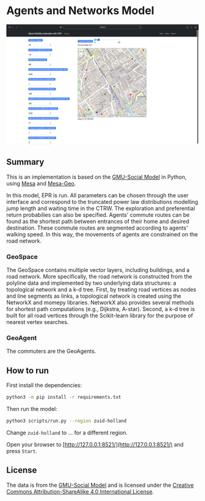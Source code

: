 Agents and Networks Model
=========================

![Delft Example](agents_and_networks/outputs/figures/epr_example.png)



## Summary

This is an implementation is based on the [GMU-Social Model](https://github.com/abmgis/abmgis/blob/master/Chapter08-Networks/Models/GMU-Social/README.md) in Python, using [Mesa](https://github.com/projectmesa/mesa) and [Mesa-Geo](https://github.com/projectmesa/mesa-geo).

In this model, EPR is run. All parameters can be chosen through the user interface and correspond to the truncated power law distributions modelling jump length and  waiting time in the CTRW. The exploration and preferential return probabilies can also be specified. Agents' commute routes can be found as the shortest path between entrances of their home and desired destination. These commute routes are segmented according to agents' walking speed. In this way, the movements of agents are constrained on the road network.

### GeoSpace

The GeoSpace contains multiple vector layers, including buildings, and a road network. More specifically, the road network is constructed from the polyline data and implemented by two underlying data structures: a topological network and a k-d tree. First, by treating road vertices as nodes and line segments as links, a topological network is created using the NetworkX and momepy libraries. NetworkX also provides several methods for shortest path computations (e.g., Dijkstra, A-star). Second, a k-d tree is built for all road vertices through the Scikit-learn library for the purpose of nearest vertex searches.

### GeoAgent

The commuters are the GeoAgents.

## How to run

First install the dependencies:

```bash
python3 -m pip install -r requirements.txt
```

Then run the model:

```bash
python3 scripts/run.py --region zuid-holland
```

Change `zuid-holland` to ... for a different region.

Open your browser to [http://127.0.0.1:8521/](http://127.0.0.1:8521/) and press `Start`.

## License

The data is from the [GMU-Social Model](https://github.com/abmgis/abmgis/blob/master/Chapter08-Networks/Models/GMU-Social/README.md) and is licensed under the [Creative Commons Attribution-ShareAlike 4.0 International License](https://creativecommons.org/licenses/by-sa/4.0/).
